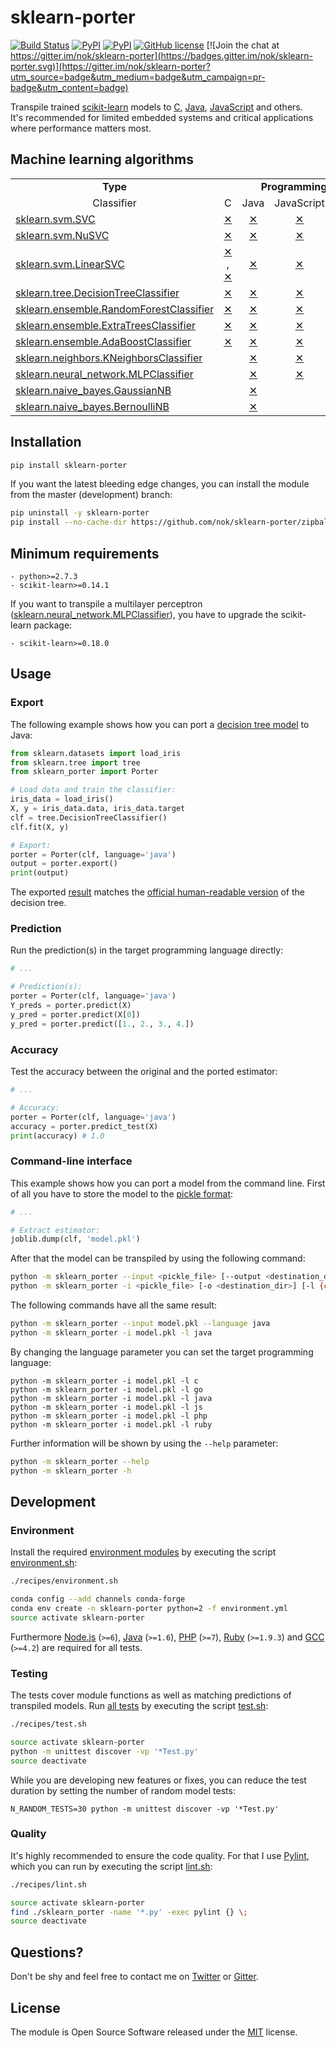 
# sklearn-porter

[![Build Status](https://img.shields.io/travis/nok/sklearn-porter/master.svg)](https://travis-ci.org/nok/sklearn-porter)
[![PyPI](https://img.shields.io/pypi/v/sklearn-porter.svg)](https://pypi.python.org/pypi/sklearn-porter)
[![PyPI](https://img.shields.io/pypi/pyversions/sklearn-porter.svg)](https://pypi.python.org/pypi/sklearn-porter)
[![GitHub license](https://img.shields.io/pypi/l/sklearn-porter.svg)](https://raw.githubusercontent.com/nok/sklearn-porter/master/license.txt)
[![Join the chat at https://gitter.im/nok/sklearn-porter](https://badges.gitter.im/nok/sklearn-porter.svg)](https://gitter.im/nok/sklearn-porter?utm_source=badge&utm_medium=badge&utm_campaign=pr-badge&utm_content=badge)

Transpile trained [scikit-learn](https://github.com/scikit-learn/scikit-learn) models to [C](https://en.wikipedia.org/wiki/C_(programming_language)), [Java](https://en.wikipedia.org/wiki/Java_(programming_language)), [JavaScript](https://en.wikipedia.org/wiki/JavaScript) and others.<br>It's recommended for limited embedded systems and critical applications where performance matters most.


## Machine learning algorithms

<table>
    <tbody>
        <tr>
            <td align="center" width="40%"><strong>Type</strong></td>
            <td align="center" colspan="6" width="60%"><strong>Programming language</strong></td>
        </tr>
        <tr>
            <td align="center" width="40%">Classifier</td>
            <td align="center" width="10%">C</td>
            <td align="center" width="10%">Java</td>
            <td align="center" width="10%">JavaScript</td>
            <td align="center" width="10%">Go</td>
            <td align="center" width="10%">PHP</td>
            <td align="center" width="10%">Ruby</td>
        </tr>
        <tr>
            <td><a href="http://scikit-learn.org/0.18/modules/generated/sklearn.svm.SVC.html">sklearn.svm.SVC</a></td>
            <td align="center"><a href="examples/classifier/SVC/c/basics.ipynb">✕</a></td>
            <td align="center"><a href="examples/classifier/SVC/java/basics.ipynb">✕</a></td>
            <td align="center"><a href="examples/classifier/SVC/js/basics.ipynb">✕</a></td>
            <td align="center"></td>
            <td align="center"><a href="examples/classifier/SVC/php/basics.ipynb">✕</a></td>
            <td align="center"></td>
        </tr>
        <tr>
            <td><a href="http://scikit-learn.org/0.18/modules/generated/sklearn.svm.NuSVC.html">sklearn.svm.NuSVC</a></td>
            <td align="center"><a href="examples/classifier/NuSVC/c/basics.ipynb">✕</a></td>
            <td align="center"><a href="examples/classifier/NuSVC/java/basics.ipynb">✕</a></td>
            <td align="center"><a href="examples/classifier/NuSVC/js/basics.ipynb">✕</a></td>
            <td align="center"></td>
            <td align="center"><a href="examples/classifier/NuSVC/php/basics.ipynb">✕</a></td>
            <td align="center"></td>
        </tr>
        <tr>
            <td><a href="http://scikit-learn.org/0.18/modules/generated/sklearn.svm.LinearSVC.html">sklearn.svm.LinearSVC</a></td>
            <td align="center"><a href="examples/classifier/LinearSVC/c/basics.ipynb">✕</a> , <a href="examples/classifier/LinearSVC/c/compilation.py#L14">✕</a></td>
            <td align="center"><a href="examples/classifier/LinearSVC/java/basics.ipynb">✕</a></td>
            <td align="center"><a href="examples/classifier/LinearSVC/js/basics.ipynb">✕</a></td>
            <td align="center"><a href="examples/classifier/LinearSVC/go/basics.ipynb">✕</a></td>
            <td align="center"><a href="examples/classifier/LinearSVC/php/basics.ipynb">✕</a></td>
            <td align="center"><a href="examples/classifier/LinearSVC/ruby/basics.ipynb">✕</a></td>
        </tr>
        <tr>
            <td><a href="http://scikit-learn.org/0.18/modules/generated/sklearn.tree.DecisionTreeClassifier.html">sklearn.tree.DecisionTreeClassifier</a></td>
            <td align="center"><a href="examples/classifier/DecisionTreeClassifier/c/basics.ipynb">✕</a></td>
            <td align="center"><a href="examples/classifier/DecisionTreeClassifier/java/basics.ipynb">✕</a></td>
            <td align="center"><a href="examples/classifier/DecisionTreeClassifier/js/basics.ipynb">✕</a></td>
            <td align="center"></td>
            <td align="center"><a href="examples/classifier/DecisionTreeClassifier/php/basics.ipynb">✕</a></td>
            <td align="center"></td>
        </tr>
        <tr>
            <td><a href="http://scikit-learn.org/0.18/modules/generated/sklearn.ensemble.RandomForestClassifier.html">sklearn.ensemble.RandomForestClassifier</a></td>
            <td align="center"><a href="examples/classifier/RandomForestClassifier/c/basics.ipynb">✕</a></td>
            <td align="center"><a href="examples/classifier/RandomForestClassifier/java/basics.ipynb">✕</a></td>
            <td align="center"><a href="examples/classifier/RandomForestClassifier/js/basics.ipynb">✕</a></td>
            <td align="center"></td>
            <td align="center"></td>
            <td align="center"></td>
        </tr>
        <tr>
            <td><a href="http://scikit-learn.org/0.18/modules/generated/sklearn.ensemble.ExtraTreesClassifier.html">sklearn.ensemble.ExtraTreesClassifier</a></td>
            <td align="center"><a href="examples/classifier/ExtraTreesClassifier/c/basics.ipynb">✕</a></td>
            <td align="center"><a href="examples/classifier/ExtraTreesClassifier/java/basics.ipynb">✕</a></td>
            <td align="center"><a href="examples/classifier/ExtraTreesClassifier/js/basics.ipynb">✕</a></td>
            <td align="center"></td>
            <td align="center"></td>
            <td align="center"></td>
        </tr>
        <tr>
            <td><a href="http://scikit-learn.org/0.18/modules/generated/sklearn.ensemble.AdaBoostClassifier.html">sklearn.ensemble.AdaBoostClassifier</a></td>
            <td align="center"><a href="examples/classifier/AdaBoostClassifier/c/basics.ipynb">✕</a></td>
            <td align="center"><a href="examples/classifier/AdaBoostClassifier/java/basics.ipynb">✕</a></td>
            <td align="center"><a href="examples/classifier/AdaBoostClassifier/js/basics.ipynb">✕</a></td>
            <td align="center"></td>
            <td align="center"></td>
            <td align="center"></td>
        </tr>
        <tr>
            <td><a href="http://scikit-learn.org/0.18/modules/generated/sklearn.neighbors.KNeighborsClassifier.html">sklearn.neighbors.KNeighborsClassifier</a></td>
            <td align="center"></td>
            <td align="center"><a href="examples/classifier/KNeighborsClassifier/java/basics.ipynb">✕</a></td>
            <td align="center"><a href="examples/classifier/KNeighborsClassifier/js/basics.ipynb">✕</a></td>
            <td align="center"></td>
            <td align="center"></td>
            <td align="center"></td>
        </tr>
        <tr>
            <td><a href="http://scikit-learn.org/0.18/modules/generated/sklearn.neural_network.MLPClassifier.html">sklearn.neural_network.MLPClassifier</a></td>
            <td align="center"></td>
            <td align="center"><a href="examples/classifier/MLPClassifier/java/basics.ipynb">✕</a></td>
            <td align="center"><a href="examples/classifier/MLPClassifier/js/basics.ipynb">✕</a></td>
            <td align="center"></td>
            <td align="center"></td>
            <td align="center"></td>
        </tr>
        <tr>
            <td><a href="http://scikit-learn.org/stable/modules/generated/sklearn.naive_bayes.GaussianNB.html#sklearn.naive_bayes.GaussianNB">sklearn.naive_bayes.GaussianNB</a></td>
            <td align="center"></td>
            <td align="center"><a href="examples/classifier/GaussianNB/java/basics.ipynb">✕</a></td>
            <td align="center"></td>
            <td align="center"></td>
            <td align="center"></td>
            <td align="center"></td>
        </tr>
        <tr>
            <td><a href="http://scikit-learn.org/stable/modules/generated/sklearn.naive_bayes.BernoulliNB.html#sklearn.naive_bayes.BernoulliNB">sklearn.naive_bayes.BernoulliNB</a></td>
            <td align="center"></td>
            <td align="center"><a href="examples/classifier/BernoulliNB/java/basics.ipynb">✕</a></td>
            <td align="center"></td>
            <td align="center"></td>
            <td align="center"></td>
            <td align="center"></td>
        </tr>
    </tbody>
</table>


## Installation

```sh
pip install sklearn-porter
```

If you want the latest bleeding edge changes, you can install the module from the master (development) branch:

```sh
pip uninstall -y sklearn-porter
pip install --no-cache-dir https://github.com/nok/sklearn-porter/zipball/master
```

## Minimum requirements

```
- python>=2.7.3
- scikit-learn>=0.14.1
```

If you want to transpile a multilayer perceptron (<a href="http://scikit-learn.org/0.18/modules/generated/sklearn.neural_network.MLPClassifier.html">sklearn.neural_network.MLPClassifier</a>), you have to upgrade the scikit-learn package:

```
- scikit-learn>=0.18.0
```


## Usage

### Export

The following example shows how you can port a [decision tree model](http://scikit-learn.org/stable/modules/tree.html#classification) to Java:

```python
from sklearn.datasets import load_iris
from sklearn.tree import tree
from sklearn_porter import Porter

# Load data and train the classifier:
iris_data = load_iris()
X, y = iris_data.data, iris_data.target
clf = tree.DecisionTreeClassifier()
clf.fit(X, y)

# Export:
porter = Porter(clf, language='java')
output = porter.export()
print(output)
```

The exported [result](examples/classifier/DecisionTreeClassifier/java/basics.py#L18-L98) matches the [official human-readable version](http://scikit-learn.org/stable/_images/iris.svg) of the decision tree.

### Prediction

Run the prediction(s) in the target programming language directly:

```python
# ...

# Prediction(s):
porter = Porter(clf, language='java')
Y_preds = porter.predict(X)
y_pred = porter.predict(X[0])
y_pred = porter.predict([1., 2., 3., 4.])
```

### Accuracy

Test the accuracy between the original and the ported estimator:

```python
# ...

# Accuracy:
porter = Porter(clf, language='java')
accuracy = porter.predict_test(X)
print(accuracy) # 1.0
```

### Command-line interface

This example shows how you can port a model from the command line. First of all you have to store the model to the [pickle format](http://scikit-learn.org/stable/modules/model_persistence.html#persistence-example):

```python
# ...

# Extract estimator:
joblib.dump(clf, 'model.pkl')
```

After that the model can be transpiled by using the following command:

```sh
python -m sklearn_porter --input <pickle_file> [--output <destination_dir>] [--language {c,go,java,js,php,ruby}]
python -m sklearn_porter -i <pickle_file> [-o <destination_dir>] [-l {c,go,java,js,php,ruby}]
```

The following commands have all the same result:

```sh
python -m sklearn_porter --input model.pkl --language java
python -m sklearn_porter -i model.pkl -l java
```

By changing the language parameter you can set the target programming language:

```
python -m sklearn_porter -i model.pkl -l c
python -m sklearn_porter -i model.pkl -l go
python -m sklearn_porter -i model.pkl -l java
python -m sklearn_porter -i model.pkl -l js
python -m sklearn_porter -i model.pkl -l php
python -m sklearn_porter -i model.pkl -l ruby
```

Further information will be shown by using the `--help` parameter:

```sh
python -m sklearn_porter --help
python -m sklearn_porter -h
```


## Development

### Environment

Install the required [environment modules](environment.yml) by executing the script [environment.sh](recipes/environment.sh):

```sh
./recipes/environment.sh
```

```sh
conda config --add channels conda-forge
conda env create -n sklearn-porter python=2 -f environment.yml
source activate sklearn-porter
```

Furthermore [Node.js](https://nodejs.org) (`>=6`), [Java](https://java.com) (`>=1.6`), [PHP](http://www.php.net/) (`>=7`), [Ruby](https://www.ruby-lang.org) (`>=1.9.3`) and [GCC](https://gcc.gnu.org) (`>=4.2`) are required for all tests.


### Testing

The tests cover module functions as well as matching predictions of transpiled models. Run [all tests](tests) by executing the script [test.sh](recipes/test.sh):

```sh
./recipes/test.sh
```

```sh
source activate sklearn-porter
python -m unittest discover -vp '*Test.py'
source deactivate
```

While you are developing new features or fixes, you can reduce the test duration by setting the number of random model tests:

```
N_RANDOM_TESTS=30 python -m unittest discover -vp '*Test.py'
```


### Quality

It's highly recommended to ensure the code quality. For that I use [Pylint](https://github.com/PyCQA/pylint/), which you can run by executing the script [lint.sh](recipes/lint.sh): 

```sh
./recipes/lint.sh
```

```sh
source activate sklearn-porter
find ./sklearn_porter -name '*.py' -exec pylint {} \;
source deactivate
```


## Questions?

Don't be shy and feel free to contact me on [Twitter](https://twitter.com/darius_morawiec) or [Gitter](https://gitter.im/nok/sklearn-porter).


## License

The module is Open Source Software released under the [MIT](license.txt) license.
